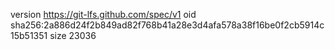 version https://git-lfs.github.com/spec/v1
oid sha256:2a886d24f2b849ad82f768b41a28e3d4afa578a38f16be0f2cb5914c15b51351
size 23036
